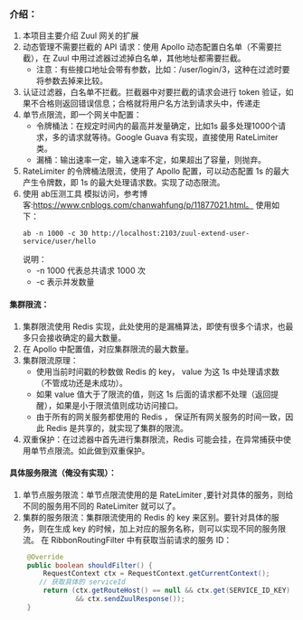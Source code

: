 ### 介绍：
1. 本项目主要介绍 Zuul 网关的扩展
2. 动态管理不需要拦截的 API 请求：使用 Apollo 动态配置白名单（不需要拦截），在 Zuul 中用过滤器过滤掉白名单，其他地址都需要拦截。
    - 注意：有些接口地址会带有参数，比如：/user/login/3，这种在过滤时要将参数去掉来比较。
3. 认证过滤器，白名单不拦截。拦截器中对要拦截的请求会进行 token 验证，如果不合格则返回错误信息；合格就将用户名方法到请求头中，传递走
4. 单节点限流，即一个网关中配置：
    - 令牌桶法：在规定时间内的最高并发量确定，比如1s 最多处理1000个请求，多的请求就等待。Google Guava 有实现，直接使用 RateLimiter 类。
    - 漏桶：输出速率一定，输入速率不定，如果超出了容量，则抛弃。
5. RateLimiter 的令牌桶法限流，使用了 Apollo 配置，可以动态配置 1s 的最大产生令牌数，即 1s 的最大处理请求数。实现了动态限流。
6. 使用 ab压测工具 模拟访问，参考博客:https://www.cnblogs.com/chanwahfung/p/11877021.html。 使用如下：
    ```jshelllanguage
    ab -n 1000 -c 30 http://localhost:2103/zuul-extend-user-service/user/hello
    ```
    说明：
    - -n 1000 代表总共请求 1000 次
    - -c 表示并发数量

#### 集群限流：
1. 集群限流使用 Redis 实现，此处使用的是漏桶算法，即使有很多个请求，也最多只会接收确定的最大数量。
2. 在 Apollo 中配置值，对应集群限流的最大数量。
3. 集群限流原理：
    - 使用当前时间戳的秒数做 Redis 的 key， value 为这 1s 中处理请求数（不管成功还是未成功）。
    - 如果 value 值大于了限流的值，则这 1s 后面的请求都不处理（返回提醒），如果是小于限流值则成功访问接口。
    - 由于所有的网关服务都使用的 Redis ， 保证所有网关服务的时间一致，因此 Redis 是共享的，就实现了集群的限流。
4. 双重保护：在过滤器中首先进行集群限流，Redis 可能会挂，在异常捕获中使用单节点限流。如此做到双重保护。

#### 具体服务限流（俺没有实现）：
1. 单节点服务限流：单节点限流使用的是 RateLimiter ,要针对具体的服务，则给不同的服务用不同的 RateLimiter 就可以了。
2. 集群的服务限流：集群限流使用的 Redis 的 key 来区别。要针对具体的服务，则在生成 key 的时候，加上对应的服务名称，则可以实现不同的服务限流。
   在 RibbonRoutingFilter 中有获取当前请求的服务 ID：
   ```java
    @Override
    public boolean shouldFilter() {
        RequestContext ctx = RequestContext.getCurrentContext();
       // 获取具体的 serviceId
        return (ctx.getRouteHost() == null && ctx.get(SERVICE_ID_KEY) != null
                && ctx.sendZuulResponse());
    }
    ```
